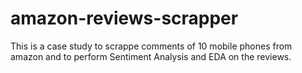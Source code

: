 # amazon-reviews-scrapper
This is a case study to scrappe comments of 10 mobile phones from amazon and to perform Sentiment Analysis and EDA on the reviews.
